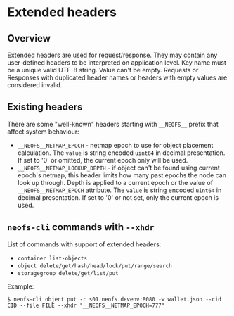 # Extended headers

## Overview

Extended headers are used for request/response. They may contain any user-defined headers
to be interpreted on application level.
Key name must be a unique valid UTF-8 string. Value can't be empty. Requests or
Responses with duplicated header names or headers with empty values are
considered invalid.

## Existing headers

There are some "well-known" headers starting with `__NEOFS__` prefix that
affect system behaviour:

* `__NEOFS__NETMAP_EPOCH` - netmap epoch to use for object placement calculation. The `value` is string
encoded `uint64` in decimal presentation. If set to '0' or omitted, the
current epoch only will be used.
* `__NEOFS__NETMAP_LOOKUP_DEPTH` - if object can't be found using current epoch's netmap, this header limits
how many past epochs the node can look up through. Depth is applied to a current epoch or the value
of `__NEOFS__NETMAP_EPOCH` attribute. The `value` is string encoded `uint64` in decimal presentation.
If set to '0' or not set, only the current epoch is used.

## `neofs-cli` commands with `--xhdr`

List of commands with support of extended headers:
* `container list-objects`
* `object delete/get/hash/head/lock/put/range/search`
* `storagegroup delete/get/list/put`

Example:
```shell
$ neofs-cli object put -r s01.neofs.devenv:8080 -w wallet.json --cid CID --file FILE --xhdr "__NEOFS__NETMAP_EPOCH=777"
```
